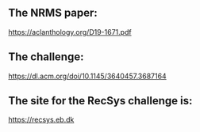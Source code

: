 ## The NRMS paper: 
https://aclanthology.org/D19-1671.pdf 


## The challenge:
 https://dl.acm.org/doi/10.1145/3640457.3687164


## The site for the RecSys challenge is: 
https://recsys.eb.dk

